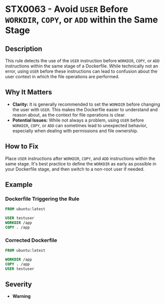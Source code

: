 # STX0063 - Avoid `USER` Before `WORKDIR`, `COPY`, or `ADD` within the Same Stage

## Description

This rule detects the use of the `USER` instruction before `WORKDIR`, `COPY`, or `ADD` instructions within the same stage of a Dockerfile. While technically not an error, using `USER` before these instructions can lead to confusion about the user context in which the file operations are performed.

## Why It Matters

-   **Clarity:** It is generally recommended to set the `WORKDIR` before changing the user with `USER`. This makes the Dockerfile easier to understand and reason about, as the context for file operations is clear.
-   **Potential Issues:** While not always a problem, using `USER` before `WORKDIR`, `COPY`, or `ADD` can sometimes lead to unexpected behavior, especially when dealing with permissions and file ownership.

## How to Fix

Place `USER` instructions after `WORKDIR`, `COPY`, and `ADD` instructions within the same stage. It's best practice to define the `WORKDIR` as early as possible in your Dockerfile stage, and then switch to a non-root user if needed.

## Example

### Dockerfile Triggering the Rule

```dockerfile
FROM ubuntu:latest

USER testuser
WORKDIR /app
COPY . /app
```

### Corrected Dockerfile

```dockerfile
FROM ubuntu:latest

WORKDIR /app
COPY . /app
USER testuser
```

## Severity

  - **Warning**
